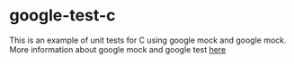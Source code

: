 # google-test-c
This is an example of unit tests for C using google mock and google mock.  
More information about google mock and google test [here](https://github.com/google/googletest/blob/master/README.md)
